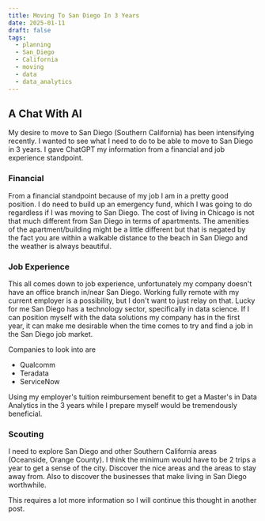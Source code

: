 ```yaml
---
title: Moving To San Diego In 3 Years
date: 2025-01-11
draft: false
tags:
  - planning
  - San_Diego
  - California
  - moving
  - data 
  - data_analytics
---
```



## A Chat With AI


My desire to move to San Diego (Southern California) has been intensifying recently. I wanted to see what I need to do to be able to move to San Diego in 3 years. I gave ChatGPT my information from a financial and job experience standpoint. 

### Financial

From a financial standpoint because of my job I am in a pretty good position. I do need to build up an emergency fund, which I was going to do regardless if I was moving to San Diego. The cost of living in Chicago is not that much different from San Diego in terms of apartments. The amenities of the apartment/building might be a little different but that is negated by the fact you are within a walkable distance to the beach in San Diego and the weather is always beautiful. 

### Job Experience 

This all comes down to job experience, unfortunately my company doesn't have an office branch in/near San Diego. Working fully remote with my current employer is a possibility, but I don't want to just relay on that. Lucky for me San Diego has a technology sector, specifically in data science. If I can position myself with the data solutions my company has in the first year, it can make me desirable when the time comes to try and find a job in the San Diego job market.  

Companies to look into are 

- Qualcomm 
- Teradata
- ServiceNow

Using my employer's tuition reimbursement benefit to get a Master's in Data Analytics in the 3 years while I prepare myself would be tremendously beneficial. 


### Scouting 

I need to explore San Diego and other Southern California areas (Oceanside, Orange County). I think the minimum would have to be 2 trips a year to get a sense of the city. Discover the nice areas and the areas to stay away from. Also to discover the businesses that make living in San Diego worthwhile. 

This requires a lot more information so I will continue this thought in another post. 